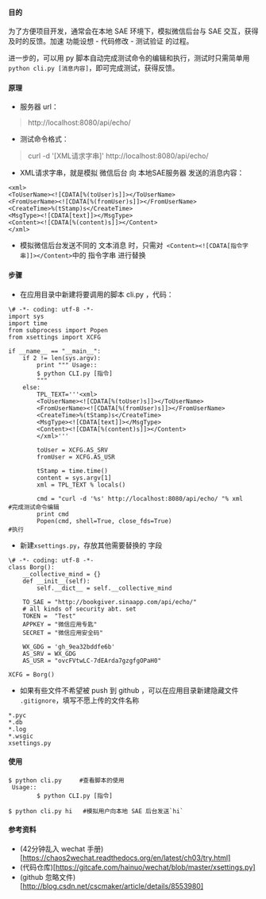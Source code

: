 #### 目的
为了方便项目开发，通常会在本地 SAE 环境下，模拟微信后台与 SAE 交互，获得及时的反馈。加速 功能设想 - 代码修改 - 测试验证 的过程。

进一步的，可以用 py 脚本自动完成测试命令的编辑和执行，测试时只需简单用`python cli.py [消息内容]`，即可完成测试，获得反馈。

#### 原理
- 服务器 url：
>http://localhost:8080/api/echo/

- 测试命令格式：
>curl -d '[XML请求字串]' http://localhost:8080/api/echo/

- XML请求字串，就是模拟 微信后台 向 本地SAE服务器 发送的消息内容：
```
<xml>
<ToUserName><![CDATA[%(toUser)s]]></ToUserName>
<FromUserName><![CDATA[%(fromUser)s]]></FromUserName>
<CreateTime>%(tStamp)s</CreateTime>
<MsgType><![CDATA[text]]></MsgType>
<Content><![CDATA[%(content)s]]></Content>
</xml>
```

- 模拟微信后台发送不同的 文本消息 时，只需对` <Content><![CDATA[指令字串]]></Content>`中的 指令字串 进行替换

#### 步骤

- 在应用目录中新建将要调用的脚本 cli.py ，代码：

```
\# -*- coding: utf-8 -*-
import sys
import time
from subprocess import Popen
from xsettings import XCFG

if __name__ == "__main__":
    if 2 != len(sys.argv):
        print """ Usage::
        $ python CLI.py [指令]
        """
    else:
        TPL_TEXT='''<xml>
        <ToUserName><![CDATA[%(toUser)s]]></ToUserName>
        <FromUserName><![CDATA[%(fromUser)s]]></FromUserName>
        <CreateTime>%(tStamp)s</CreateTime>
        <MsgType><![CDATA[text]]></MsgType>
        <Content><![CDATA[%(content)s]]></Content>
        </xml>'''

        toUser = XCFG.AS_SRV
        fromUser = XCFG.AS_USR

        tStamp = time.time()
        content = sys.argv[1]
        xml = TPL_TEXT % locals()

        cmd = "curl -d '%s' http://localhost:8080/api/echo/ "% xml         #完成测试命令编辑
        print cmd
        Popen(cmd, shell=True, close_fds=True)                                        #执行

```

- 新建`xsettings.py`，存放其他需要替换的 字段

```
\# -*- coding: utf-8 -*-
class Borg():
    __collective_mind = {}
    def __init__(self):
        self.__dict__ = self.__collective_mind

    TO_SAE = "http://bookgiver.sinaapp.com/api/echo/"
    # all kinds of security abt. set
    TOKEN =  "Test"
    APPKEY = "微信应用专匙"
    SECRET = "微信应用安全码"

    WX_GDG = 'gh_9ea32bddfe6b'
    AS_SRV = WX_GDG
    AS_USR = "ovcFVtwLC-7dEArda7gzgfgOPaH0"

XCFG = Borg()
```

- 如果有些文件不希望被 push 到 github ，可以在应用目录新建隐藏文件 `.gitignore`，填写不愿上传的文件名称

```
*.pyc
*.db
*.log
*.wsgic
xsettings.py
```

#### 使用
```
$ python cli.py     #查看脚本的使用
 Usage::
        $ python CLI.py [指令]

$ python cli.py hi   #模拟用户向本地 SAE 后台发送`hi`
```

#### 参考资料
- (42分钟乱入 wechat 手册)[https://chaos2wechat.readthedocs.org/en/latest/ch03/try.html]
- (代码仓库)[https://gitcafe.com/hainuo/wechat/blob/master/xsettings.py]
- (github 忽略文件)[http://blog.csdn.net/cscmaker/article/details/8553980]
